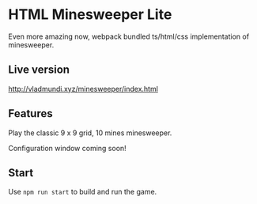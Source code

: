 # HTML Minesweeper Lite

Even more amazing now, webpack bundled ts/html/css implementation of minesweeper.

## Live version

http://vladmundi.xyz/minesweeper/index.html

## Features

Play the classic 9 x 9 grid, 10 mines minesweeper.

Configuration window coming soon!

## Start

Use `npm run start` to build and run the game.